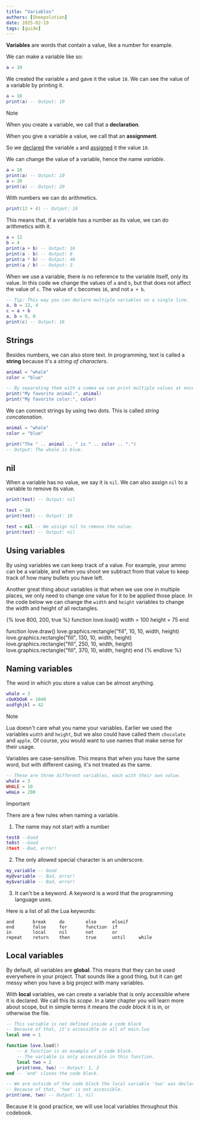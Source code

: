 ```yaml
---
title: "Variables"
authors: [Sheepolution]
date: 2025-02-19
tags: [guide]
---
```


**Variables** are words that contain a value, like a number for example.

We can make a variable like so:

```lua
a = 10
```

We created the variable `a` and gave it the value `10`. We can see the value of a variable by printing it.

```lua
a = 10
print(a) -- Output: 10
```
> [!NOTE]
> When you create a variable, we call that a **declaration**.
> 
> When you give a variable a value, we call that an **assignment**.
>
> So we <ins>declared</ins> the variable `a` and <ins>assigned</ins> it the value `10`.

We can change the value of a variable, hence the name *variable*.

```lua
a = 10
print(a) -- Output: 10
a = 20
print(a) -- Output: 20
```

With numbers we can do arithmetics.

```lua
print(12 + 4) -- Output: 16
```

This means that, if a variable has a number as its value, we can do arithmetics with it.

```lua
a = 12
b = 4
print(a + b) -- Output: 16
print(a - b) -- Output: 8
print(a * b) -- Output: 48
print(a / b) -- Output: 3
```

When we use a variable, there is no reference to the variable itself, only its value. In this code we change the values of `a` and `b`, but that does not affect the value of `c`. The value of `c` becomes `16`, and not `a + b`.

```lua
-- Tip: This way you can declare multiple variables on a single line.
a, b = 12, 4
c = a + b
a, b = 0, 0
print(c) -- Output: 16
```

## Strings

Besides numbers, we can also store text. In programming, text is called a **string** because it's a *string of characters*.

```lua
animal = "whale"
color = "blue"

-- By separating them with a comma we can print multiple values at once.
print("My favorite animal:", animal)
print("My favorite color:", color)
```

We can connect strings by using two dots. This is called *string concatenation*.

```lua
animal = "whale"
color = "blue"

print("The " .. animal .. " is " .. color .. ".")
-- Output: The whale is blue.
```

## nil

When a variable has no value, we say it is `nil`. We can also assign `nil` to a variable to remove its value.

```lua
print(test) -- Output: nil

test = 10
print(test) -- Output: 10

test = nil -- We assign nil to remove the value.
print(test) -- Output: nil
```

## Using variables

By using variables we can keep track of a value. For example, your ammo can be a variable, and when you shoot we subtract from that value to keep track of how many bullets you have left.

Another great thing about variables is that when we use one in multiple places, we only need to change one value for it to be applied those place. In the code below we can change the `width` and `height` variables to change the width and height of all rectangles.

{% love 800, 200, true %}
function love.load()
    width = 100
    height = 75
end

function love.draw()
    love.graphics.rectangle("fill", 10, 10, width, height)
    love.graphics.rectangle("fill", 130, 10, width, height)
    love.graphics.rectangle("fill", 250, 10, width, height)
    love.graphics.rectangle("fill", 370, 10, width, height)
end
{% endlove %}

## Naming variables

The word in which you store a value can be almost anything.

```lua
whale = 3
cOoKbOoK = 1040
asdfghjkl = 42
```

> [!NOTE]
> Lua doesn't care what you name your variables. Earlier we used the variables `width` and `height`, but we also could have called them `chocolate` and `apple`. Of course, you would want to use names that make sense for their usage.

Variables are case-sensitive. This means that when you have the same word, but with different casing, it's not treated as the same. 

```lua
-- These are three different variables, each with their own value.
whale = 3
WHALE = 10
wHaLe = 200
```

> [!IMPORTANT]
> There are a few rules when naming a variable.
> 1. The name may not start with a number
> ```lua
> test8 --Good
> te8st --Good
> 8test --Bad, error!
> ```
> 2. The only allowed special character is an underscore.
> ```lua
> my_variable -- Good
> my@variable -- Bad, error!
> my$variable -- Bad, error!
>```
> 3. It can't be a keyword. A keyword is a word that the programming language uses.
>
> Here is a list of all the Lua keywords:
> ```
> and       break     do        else      elseif
> end       false     for       function  if
> in        local     nil       not       or
> repeat    return    then      true      until     while
> ```

## Local variables

By default, all variables are **global**. This means that they can be used everywhere in your project. That sounds like a good thing, but it can get messy when you have a big project with many variables.

With **local** variables, we can create a variable that is only accessible where it is declared. We call this its *scope*. In a later chapter you will learn more about scope, but in simple terms it means the *code block* it is in, or otherwise the file.

```lua
-- This variable is not defined inside a code block
-- Because of that, it's accessible in all of main.lua
local one = 1

function love.load()
    -- A function is an example of a code block.
    -- The variable is only accessible in this function.
    local two = 2
    print(one, two) -- Output: 1, 2
end -- 'end' closes the code block.

-- We are outside of the code block the local variable 'two' was declared in.
-- Because of that, 'two' is not accessible.
print(one, two) -- Output: 1, nil
```

Because it is good practice, we will use local variables throughout this codebook.